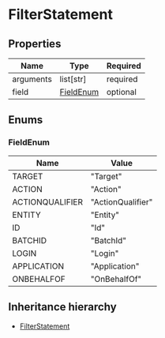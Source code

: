 

# FilterStatement

## Properties

Name | Type | Required
-------- | -------- | --------
arguments | list[str] | required
field | [FieldEnum](#FieldEnum) | optional




## Enums


<a name="FieldEnum"></a>
### FieldEnum

Name | Value
---- | -----
TARGET | &quot;Target&quot;
ACTION | &quot;Action&quot;
ACTIONQUALIFIER | &quot;ActionQualifier&quot;
ENTITY | &quot;Entity&quot;
ID | &quot;Id&quot;
BATCHID | &quot;BatchId&quot;
LOGIN | &quot;Login&quot;
APPLICATION | &quot;Application&quot;
ONBEHALFOF | &quot;OnBehalfOf&quot;






## Inheritance hierarchy


* [FilterStatement](FilterStatement.md)
